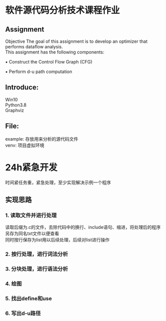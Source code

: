 # 软件源代码分析技术课程作业
## Assignment 
Objective The goal of this assignment is to develop an optimizer that performs dataflow analysis.  
This assignment has the following components: 

▪ Construct the Control Flow Graph (CFG)

▪ Perform d-u path computation
## Introduce:
Win10  
Python3.8  
Graphviz
## File: 
example: 存放用来分析的源代码文件  
venv: 项目虚拟环境

# 24h紧急开发
时间紧任务重，紧急处理，至少实现解决示例一个程序
## 实现思路
### 1. 读取文件并进行处理
读取后缀为.c的文件，去除代码中的换行、include语句、缩进，将处理后的程序另存为同名txt文件以便查看  
同时按行保存为list用以后续处理，后续对list进行操作
### 2. 按行处理，进行词法分析
### 3. 分块处理，进行语法分析
### 4. 绘图
### 5. 找出define和use
### 6. 写出d-u路径


